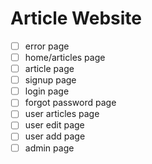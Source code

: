 # Article Website
- [ ] error page
- [ ] home/articles page
- [ ] article page
- [ ] signup page
- [ ] login page
- [ ] forgot password page
- [ ] user articles page
- [ ] user edit page
- [ ] user add page
- [ ] admin page